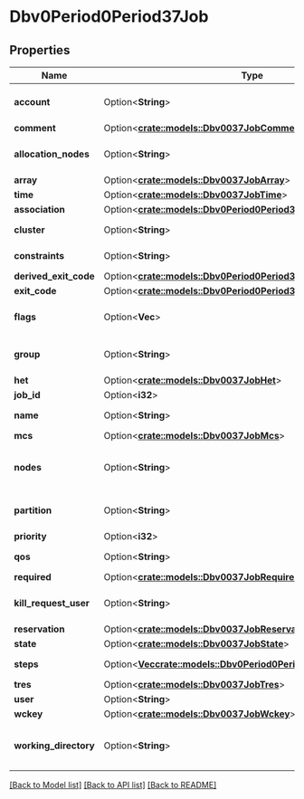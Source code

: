 # Dbv0Period0Period37Job

## Properties

Name | Type | Description | Notes
------------ | ------------- | ------------- | -------------
**account** | Option<**String**> | Account charged by job | [optional]
**comment** | Option<[**crate::models::Dbv0037JobComment**](dbv0_0_37_job_comment.md)> |  | [optional]
**allocation_nodes** | Option<**String**> | Nodes allocated to job | [optional]
**array** | Option<[**crate::models::Dbv0037JobArray**](dbv0_0_37_job_array.md)> |  | [optional]
**time** | Option<[**crate::models::Dbv0037JobTime**](dbv0_0_37_job_time.md)> |  | [optional]
**association** | Option<[**crate::models::Dbv0Period0Period37AssociationShortInfo**](dbv0.0.37_association_short_info.md)> |  | [optional]
**cluster** | Option<**String**> | Assigned cluster | [optional]
**constraints** | Option<**String**> | Constraints on job | [optional]
**derived_exit_code** | Option<[**crate::models::Dbv0Period0Period37JobExitCode**](dbv0.0.37_job_exit_code.md)> |  | [optional]
**exit_code** | Option<[**crate::models::Dbv0Period0Period37JobExitCode**](dbv0.0.37_job_exit_code.md)> |  | [optional]
**flags** | Option<**Vec<String>**> | List of properties of job | [optional]
**group** | Option<**String**> | User's group to run job | [optional]
**het** | Option<[**crate::models::Dbv0037JobHet**](dbv0_0_37_job_het.md)> |  | [optional]
**job_id** | Option<**i32**> | Job id | [optional]
**name** | Option<**String**> | Assigned job name | [optional]
**mcs** | Option<[**crate::models::Dbv0037JobMcs**](dbv0_0_37_job_mcs.md)> |  | [optional]
**nodes** | Option<**String**> | List of nodes allocated for job | [optional]
**partition** | Option<**String**> | Assigned job's partition | [optional]
**priority** | Option<**i32**> | Priority | [optional]
**qos** | Option<**String**> | Assigned qos name | [optional]
**required** | Option<[**crate::models::Dbv0037JobRequired**](dbv0_0_37_job_required.md)> |  | [optional]
**kill_request_user** | Option<**String**> | User who requested job killed | [optional]
**reservation** | Option<[**crate::models::Dbv0037JobReservation**](dbv0_0_37_job_reservation.md)> |  | [optional]
**state** | Option<[**crate::models::Dbv0037JobState**](dbv0_0_37_job_state.md)> |  | [optional]
**steps** | Option<[**Vec<crate::models::Dbv0Period0Period37JobStep>**](dbv0.0.37_job_step.md)> | Job step description | [optional]
**tres** | Option<[**crate::models::Dbv0037JobTres**](dbv0_0_37_job_tres.md)> |  | [optional]
**user** | Option<**String**> | Job user | [optional]
**wckey** | Option<[**crate::models::Dbv0037JobWckey**](dbv0_0_37_job_wckey.md)> |  | [optional]
**working_directory** | Option<**String**> | Directory where job was initially started | [optional]

[[Back to Model list]](../README.md#documentation-for-models) [[Back to API list]](../README.md#documentation-for-api-endpoints) [[Back to README]](../README.md)


